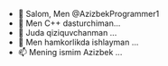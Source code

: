 - 👋 Salom, Men @AzizbekProgrammer1
- 👀 Men C++ dasturchiman...
- 🌱 Juda qiziquvchanman ...
- 💞️ Men hamkorlikda ishlayman ...
- 📫 Mening ismim Azizbek ...

